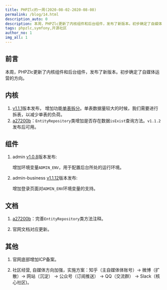 ```yaml
---
title: PHPZlc的一周(2020-08-02-2020-08-08)
permalink: /blog/14.html
description_auto: 0
description: 本周，PHPZlc更新了内核组件和后台组件，发布了新版本。初步确定了自媒体运营的方向。
tags: phpzlc,symfony,开源社区
author_no: 1
img_all: 1
---
```


## 前言

本周，PHPZlc更新了内核组件和后台组件，发布了新版本。初步确定了自媒体运营的方向。

## 内核

1. [v1.1.1](https://github.com/phpzlc/phpzlc/releases/tag/v1.1.1)版本发布， 增加功能[单表拆分](https://phpzlc.com/doc/db/table-dismantle)。单表数据量较大的时候，我们需要进行拆表，以减少单表的负荷。
2. [a27200b](https://github.com/phpzlc/phpzlc/commit/a27200b50713dd2c09ea07c0bf21316d02736ce4)：`EntityRepository`类增加是否存在数据`isExist`查询方法。`v1.1.2`发布后可用。

## 组件

1. admin [v1.0.8](https://github.com/phpzlc/admin/releases/tag/v1.0.8)版本发布:
   
   增加环境变量`ADMIN_ENV`，用于配置后台所处的运行环境。
   
2. admin-business [v1.1.12](https://github.com/phpzlc/admin-business/releases/tag/v1.1.12)版本发布:
   
   增加登录页面对`ADMIN_ENV`环境变量的支持。

## 文档

1. [a27200b](https://github.com/phpzlc/phpzlc/commit/a27200b50713dd2c09ea07c0bf21316d02736ce4)：完善`EntityRepository`类方法注释。
   
2. 官网文档对应更新。

## 其他

1. 官网底部增加ICP备案。
   
2. 社区经营, 自媒体方向加强，实施方案：知乎（主自媒体体账号）-> 微博（扩散）-> 网站（沉淀） -> 公众号（订阅推送） -> QQ（交流群） -> Slack（核心社区)。
